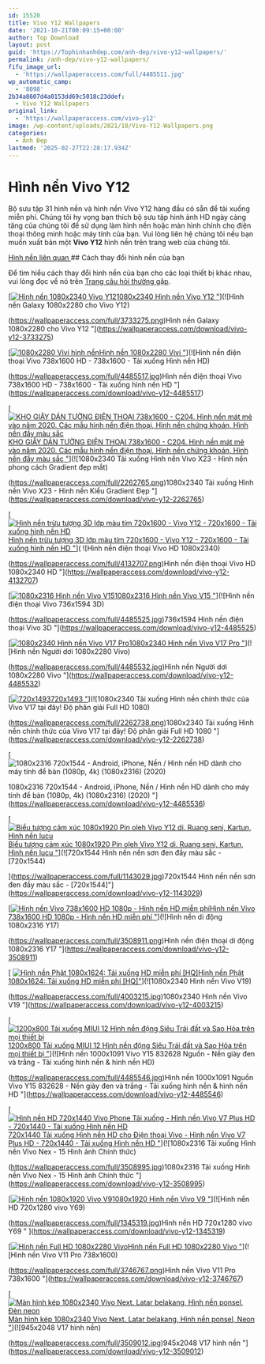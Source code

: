 ```yaml
---
id: 15520
title: Vivo Y12 Wallpapers
date: '2021-10-21T00:09:15+00:00'
author: Top Download
layout: post
guid: 'https://Tophinhanhdep.com/anh-dep/vivo-y12-wallpapers/'
permalink: /anh-dep/vivo-y12-wallpapers/
fifu_image_url:
  - 'https://wallpaperaccess.com/full/4485511.jpg'
wp_automatic_camp:
  - '8098'
2b34a8607d4a0153dd69c5018c23ddef:
  - Vivo Y12 Wallpapers
original_link:
  - 'https://wallpaperaccess.com/vivo-y12'
image: /wp-content/uploads/2021/10/Vivo-Y12-Wallpapers.png
categories:
  - Ảnh Đẹp
lastmod: '2025-02-27T22:28:17.934Z'
---
```

# Hình nền Vivo Y12

Bộ sưu tập 31 hình nền và hình nền Vivo Y12 hàng đầu có sẵn để tải xuống miễn phí. Chúng tôi hy vọng bạn thích bộ sưu tập hình ảnh HD ngày càng tăng của chúng tôi để sử dụng làm hình nền hoặc màn hình chính cho điện thoại thông minh hoặc máy tính của bạn. Vui lòng liên hệ chúng tôi nếu bạn muốn xuất bản một **Vivo Y12** hình nền trên trang web của chúng tôi.

[Hình nền liên quan ](#related) ## Cách thay đổi hình nền của bạn

Để tìm hiểu cách thay đổi hình nền của bạn cho các loại thiết bị khác nhau, vui lòng đọc về nó trên [Trang câu hỏi thường gặp](https://tophinhanhdep.com/faq/).

  
[[![Hình nền 1080x2340 Vivo Y12](https://wallpaperaccess.com/full/4485511.jpg)1080x2340 Hình nền Vivo Y12 "](https://wallpaperaccess.com/download/vivo-y12-4485511)](![Hình nền Galaxy 1080x2280 cho Vivo Y12)

(https://wallpaperaccess.com/full/3733275.png)Hình nền Galaxy 1080x2280 cho Vivo Y12 "](https://wallpaperaccess.com/download/vivo-y12-3733275)

[[![1080x2280 Vivi hình nền](https://wallpaperaccess.com/full/4485515.jpg)Hình nền 1080x2280 Vivi "](https://wallpaperaccess.com/download/vivo-y12-4485515)](![Hình nền điện thoại Vivo 738x1600 HD - 738x1600 - Tải xuống Hình nền HD)

(https://wallpaperaccess.com/full/4485517.jpg)Hình nền điện thoại Vivo 738x1600 HD - 738x1600 - Tải xuống hình nền HD "](https://wallpaperaccess.com/download/vivo-y12-4485517)

[[![KHO GIẤY DÁN TƯỜNG ĐIỆN THOẠI 738x1600 - C204.  Hình nền mát mẻ vào năm 2020. Các mẫu hình nền điện thoại, Hình nền chứng khoán, Hình nền đầy màu sắc](https://wallpaperaccess.com/full/3508435.png)KHO GIẤY DÁN TƯỜNG ĐIỆN THOẠI 738x1600 - C204. Hình nền mát mẻ vào năm 2020. Các mẫu hình nền điện thoại, Hình nền chứng khoán, Hình nền đầy màu sắc "](https://wallpaperaccess.com/download/vivo-y12-3508435)](![1080x2340 Tải xuống Hình nền Vivo X23 - Hình nền phong cách Gradient đẹp mắt)

(https://wallpaperaccess.com/full/2262765.png)1080x2340 Tải xuống Hình nền Vivo X23 - Hình nền Kiểu Gradient Đẹp "](https://wallpaperaccess.com/download/vivo-y12-2262765)

[[![Hình nền trừu tượng 3D lớp màu tím 720x1600 - Vivo Y12 - 720x1600 - Tải xuống hình nền HD](https://wallpaperaccess.com/full/4485520.jpg)Hình nền trừu tượng 3D lớp màu tím 720x1600 - Vivo Y12 - 720x1600 - Tải xuống hình nền HD "](https://wallpaperaccess.com/download/vivo-y12-4485520)]( ![Hình nền điện thoại Vivo HD 1080x2340)

(https://wallpaperaccess.com/full/4132707.png)Hình nền điện thoại Vivo HD 1080x2340 HD "](https://wallpaperaccess.com/download/vivo-y12-4132707)

[[![1080x2316 Hình nền Vivo V15](https://wallpaperaccess.com/full/1345431.png)1080x2316 Hình nền Vivo V15 "](https://wallpaperaccess.com/download/vivo-y12-1345431)](![Hình nền điện thoại Vivo 736x1594 3D)

(https://wallpaperaccess.com/full/4485525.jpg)736x1594 Hình nền điện thoại Vivo 3D "](https://wallpaperaccess.com/download/vivo-y12-4485525)

[[![1080x2340 Hình nền Vivo V17 Pro](https://wallpaperaccess.com/full/2262731.jpg)1080x2340 Hình nền Vivo V17 Pro "](https://wallpaperaccess.com/download/vivo-y12-2262731)](![Hình nền Người dơi 1080x2280 Vivo)

(https://wallpaperaccess.com/full/4485532.jpg)Hình nền Người dơi 1080x2280 Vivo "](https://wallpaperaccess.com/download/vivo-y12-4485532)

[[![720x1493 ](https://wallpaperaccess.com/full/1345443.gif)720x1493 "](https://wallpaperaccess.com/download/vivo-y12-1345443)](![1080x2340 Tải xuống Hình nền chính thức của Vivo V17 tại đây!  Độ phân giải Full HD 1080)

(https://wallpaperaccess.com/full/2262738.png)1080x2340 Tải xuống Hình nền chính thức của Vivo V17 tại đây! Độ phân giải Full HD 1080 "](https://wallpaperaccess.com/download/vivo-y12-2262738)

[![1080x2316 720x1544 - Android, iPhone, Nền / Hình nền HD dành cho máy tính để bàn (1080p, 4k) (1080x2316) (2020)](https://wallpaperaccess.com/full/4485536.jpg)

1080x2316 720x1544 - Android, iPhone, Nền / Hình nền HD dành cho máy tính để bàn (1080p, 4k) (1080x2316) (2020) "](https://wallpaperaccess.com/download/vivo-y12-4485536)

[[![Biểu tượng cảm xúc 1080x1920 Pin oleh Vivo Y12 di.  Ruang seni, Kartun, Hình nền lucu](https://wallpaperaccess.com/full/4485537.jpg)Biểu tượng cảm xúc 1080x1920 Pin oleh Vivo Y12 di. Ruang seni, Kartun, Hình nền lucu "](https://wallpaperaccess.com/download/vivo-y12-4485537)](![720x1544 Hình nền nền sơn đen đầy màu sắc - [720x1544)

](https://wallpaperaccess.com/full/1143029.jpg)720x1544 Hình nền nền sơn đen đầy màu sắc - \[720x1544\]"](https://wallpaperaccess.com/download/vivo-y12-1143029)

[[![Hình nền Vivo 738x1600 HD 1080p - Hình nền HD miễn phí](https://wallpaperaccess.com/full/868649.png)Hình nền Vivo 738x1600 HD 1080p - Hình nền HD miễn phí "](https://wallpaperaccess.com/download/vivo-y12-868649)](![Hình nền di động 1080x2316 Y17)

(https://wallpaperaccess.com/full/3508911.png)Hình nền điện thoại di động 1080x2316 Y17 "](https://wallpaperaccess.com/download/vivo-y12-3508911)

[ [![Hình nền Phật 1080x1624: Tải xuống HD miễn phí [HQ]](https://wallpaperaccess.com/full/3881590.jpg)Hình nền Phật 1080x1624: Tải xuống HD miễn phí \[HQ\]"](https://wallpaperaccess.com/download/vivo-y12-3881590)](![1080x2340 Hình nền Vivo V19)

(https://wallpaperaccess.com/full/4003215.jpg)1080x2340 Hình nền Vivo V19 "](https://wallpaperaccess.com/download/vivo-y12-4003215)

[[![1200x800 Tải xuống MIUI 12 Hình nền động Siêu Trái đất và Sao Hỏa trên mọi thiết bị](https://wallpaperaccess.com/full/2794324.jpg)1200x800 Tải xuống MIUI 12 Hình nền động Siêu Trái đất và Sao Hỏa trên mọi thiết bị "](https://wallpaperaccess.com/download/vivo-y12-2794324)](![Hình nền 1000x1091 Vivo Y15 832628 Nguồn - Nền giày đen và trắng - Tải xuống hình nền & hình nền HD)

(https://wallpaperaccess.com/full/4485546.jpg)Hình nền 1000x1091 Nguồn Vivo Y15 832628 - Nền giày đen và trắng - Tải xuống hình nền &amp; hình nền HD "](https://wallpaperaccess.com/download/vivo-y12-4485546)

[[![Hình nền HD 720x1440 Vivo Phone Tải xuống - Hình nền Vivo V7 Plus HD - 720x1440 - Tải xuống Hình nền HD](https://wallpaperaccess.com/full/4485550.png)720x1440 Tải xuống Hình nền HD cho Điện thoại Vivo - Hình nền Vivo V7 Plus HD - 720x1440 - Tải xuống Hình nền HD "](https://wallpaperaccess.com/download/vivo-y12-4485550)](![1080x2316 Tải xuống Hình nền Vivo Nex - 15 Hình ảnh Chính thức)

(https://wallpaperaccess.com/full/3508995.jpg)1080x2316 Tải xuống Hình nền Vivo Nex - 15 Hình ảnh Chính thức "](https://wallpaperaccess.com/download/vivo-y12-3508995)

[[![Hình nền 1080x1920 Vivo V9](https://wallpaperaccess.com/full/3733152.jpg)1080x1920 Hình nền Vivo V9 "](https://wallpaperaccess.com/download/vivo-y12-3733152)](![Hình nền HD 720x1280 vivo Y69)

(https://wallpaperaccess.com/full/1345319.jpg)Hình nền HD 720x1280 vivo Y69 " ](https://wallpaperaccess.com/download/vivo-y12-1345319)

[[![Hình nền Full HD 1080x2280 Vivo](https://wallpaperaccess.com/full/4485564.png)Hình nền Full HD 1080x2280 Vivo "](https://wallpaperaccess.com/download/vivo-y12-4485564)](![Hình nền Vivo V11 Pro 738x1600)

(https://wallpaperaccess.com/full/3746767.png)Hình nền Vivo V11 Pro 738x1600 "](https://wallpaperaccess.com/download/vivo-y12-3746767)

[[![Màn hình kép 1080x2340 Vivo Next.  Latar belakang, Hình nền ponsel, Đèn neon](https://wallpaperaccess.com/full/3087105.jpg)Màn hình kép 1080x2340 Vivo Next. Latar belakang, Hình nền ponsel, Neon "](https://wallpaperaccess.com/download/vivo-y12-3087105)](![945x2048 V17 hình nền)

(https://wallpaperaccess.com/full/3509012.jpg)945x2048 V17 hình nền "](https://wallpaperaccess.com/download/vivo-y12-3509012)
